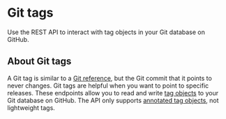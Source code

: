 # Git tags

Use the REST API to interact with tag objects in your Git database on GitHub.

## About Git tags

A Git tag is similar to a [Git reference](/rest/git#refs), but the Git commit that it points to never changes. Git tags are helpful when you want to point to specific releases. These endpoints allow you to read and write [tag objects](https://git-scm.com/book/en/v2/Git-Internals-Git-References#_tags) to your Git database on GitHub. The API only supports [annotated tag objects](https://git-scm.com/book/en/v2/Git-Internals-Git-References#_tags), not lightweight tags.
